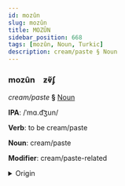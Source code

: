 ```yaml
---
id: mozûn
slug: mozûn
title: MOZÛN
sidebar_position: 668
tags: [mozûn, Noun, Turkic]
description: cream/paste § Noun
---
```


### mozûn&emsp;<span kind="abugida">ƶⱴ̃ʄ</span>

*cream/paste* **§** [Noun](../../tags/Noun)

**IPA**: /ˈmɑ.d͡ʒun/

**Verb**: to be cream/paste

**Noun**: cream/paste

**Modifier**: cream/paste-related

<details>
    <summary>Origin</summary>
    Turkish macun /madʒun/<br/>
    <em>Turkic Language Family</em>
</details>
